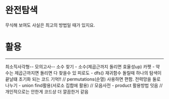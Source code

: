 # 완전탐색
무식해 보여도 사실은 최고의 방법일 때가 있지요.

# 활용
---
최소직사각형--
모의고사--
소수 찾기 - 소수(제곱근까지 돌리면 효율성up)
카펫 - 약수는 제곱근까지면 돌리면 다 찾을수 있
피로도 - dfs() 재귀함수 돌릴때 하나의 탐색이 끝날떄 초기화 되는 코드 기억!! // permutations(순열) 사용하면 편함.
전력망을 둘로 나누기 - union find활용(서로소 집합에 활용) //
모음사전 - product 활용방법 잇음 // 개인적으로는 안한게 코드상 더 깔끔한거 같음